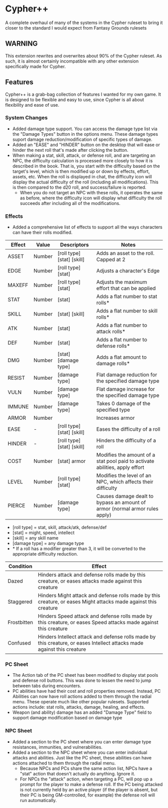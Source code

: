 # Cypher++

A complete overhaul of many of the systems in the Cypher ruleset to bring it closer to the standard I would expect from Fantasy Grounds rulesets

## WARNING

This extension rewrites and overwrites about 90% of the Cypher ruleset. As such, it is almost certainly incompatible with any other extension specifically made for Cypher.

## Features

Cypher++ is a grab-bag collection of features I wanted for my own game. It is designed to be flexible and easy to use, since Cypher is all about flexibility and ease of use.

### System Changes

* Added damage type support. You can access the damage type list via the "Damage Types" button in the options menu. These damage types suport damage reduction/modification of specific types of damage.
* Added an "EASE" and "HINDER" button on the desktop that will ease or hinder the next roll that's made after clicking the button.
* When making a stat, skill, attack, or defense roll, and are targeting an NPC, the difficulty calculation is processed more closely to how it is described in the book. That is, you start with the difficulty based on the target's level, which is then modified up or down by effects, effort, assets, etc. When the roll is displayed in chat, the difficulty icon will display the actual difficulty of the roll (including all modifications). This is then compared to the d20 roll, and success/failure is reported. 
	* When you do not target an NPC with these rolls, it operates the same as before, where the difficulty icon will display what difficulty the roll succeeds after including all of the modifications.

### Effects

* Added a comprehensive list of effects to support all the ways characters can have their rolls modified.

| Effect | Value  | Descriptors                | Notes                                                                       |
|--------|--------|----------------------------|-----------------------------------------------------------------------------|
| ASSET  | Number | [roll type] [stat] [skill] | Adds an asset to the roll. Capped at 2                                      |
| EDGE   | Number | [roll type] [stat]         | Adjusts a character's Edge                                                  |
| MAXEFF | Number | [roll type] [stat]         | Adjusts the maximum effort that can be applied                              |
| STAT   | Number | [stat]                     | Adds a flat number to stat rolls*                                           |
| SKILL  | Number | [stat] [skill]             | Adds a flat number to skill rolls*                                          |
| ATK    | Number | [stat]                     | Adds a flat number to attack rolls*                                         |
| DEF    | Number | [stat]                     | Adds a flat number to defense rolls*                                        |
| DMG    | Number | [stat] [damage type]       | Adds a flat amount to damage rolls*                                         |
| RESIST | Number | [damage type]              | Flat damage reduction for the specified damage type                         |
| VULN   | Number | [damage type]              | Flat damage increase for the specified damage type                          |
| IMMUNE | Number | [damage type]              | Takes 0 damage of the specified type                                        |
| ARMOR  | Number |                            | Increases armor                                                             |
| EASE   | -      | [roll type] [stat] [skill] | Eases the difficulty of a roll                                              |
| HINDER | -      | [roll type] [stat] [skill] | Hinders the difficulty of a roll                                            |
| COST   | Number | [stat] armor               | Modifies the amount of a stat pool paid to activate abilities, apply effort |
| LEVEL  | Number | [roll type] [stat]         | Modifies the level of an NPC, which affects their difficulty                |
| PIERCE | Number | [damage type]              | Causes damage dealt to bypass an amount of armor (normal armor rules apply) |

* [roll type] = stat, skill, attack/atk, defense/def
* [stat] = might, speed, intellect
* [skill] = any skill name
* [damage type] = any damage type
* \* If a roll has a modifier greater than 3, it will be converted to the appropriate difficulty reduction.

| Condition   | Effect                                                                                                                  |
|-------------|-------------------------------------------------------------------------------------------------------------------------|
| Dazed       | Hinders attack and defense rolls made by this creature, or eases attacks made against this creature                     |
| Staggered   | Hinders Might attack and defense rolls made by this creature, or eases Might attacks made against this creature         |
| Frostbitten | Hinders Speed attack and defense rolls made by this creature, or eases Speed attacks made against this creature         |
| Confused    | Hinders Intellect attack and defense rolls made by this creature, or eases Intellect attacks made against this creature |


### PC Sheet

* The Action tab of the PC sheet has been modified to display stat pools and defense roll buttons. This was done to lessen the need to jump between tabs during encounters.
* PC abilities have had their cost and roll properties removed. Instead, PC Abilities can now have roll actions added to them through the radial menu. These operate much like other popular rulesets. Supported actions include: stat rolls, attacks, damage, healing, and effects.
* Weapon (and ability) damage has an added "Damage Type" field to support damage modification based on damage type

### NPC Sheet

* Added a section to the PC sheet where you can enter damage type resistances, immunities, and vulnerabilities. 
* Added a section to the NPC sheet where you can enter individual attacks and abilities. Just like the PC sheet, these abilities can have actions attached to them through the radial menu. 
	* Because NPCs and PCs share the same action list, NPCs have a "stat" action that doesn't actually do anything. Ignore it.
	* For NPCs the "attack" action, when targeting a PC, will pop up a prompt for the player to make a defense roll. If the PC being attacked is not currently held by an active player (if the player is absent, but their PC is being GM-controlled, for example) the defense roll will run automatically.